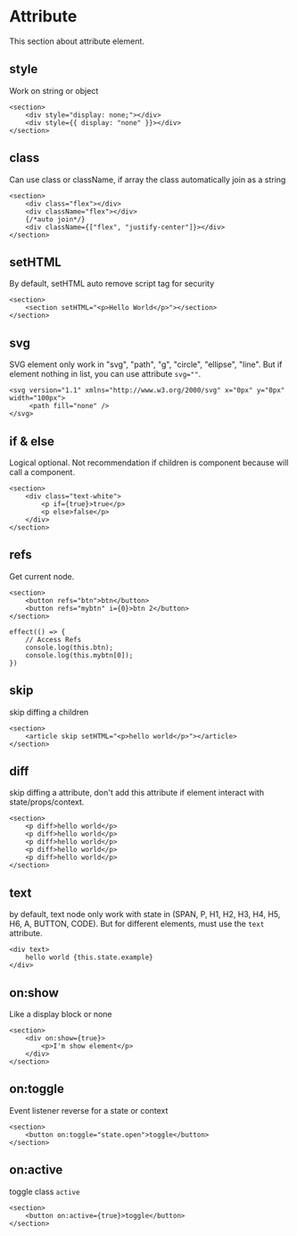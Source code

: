 # Attribute

This section about attribute element.

## style

Work on string or object

```tsx
<section>
	<div style="display: none;"></div>
	<div style={{ display: "none" }}></div>
</section>
```

## class

Can use class or className, if array the class automatically join as a string

```tsx
<section>
	<div class="flex"></div>
	<div className="flex"></div>
	{/*auto join*/}
	<div className={["flex", "justify-center"]}></div>
</section>
```

## setHTML

By default, setHTML auto remove script tag for security

```tsx
<section>
	<section setHTML="<p>Hello World</p>"></section>
</section>
```

## svg

SVG element only work in "svg", "path", "g", "circle", "ellipse", "line". But if element nothing in list, you can use attribute `svg=""`.

```tsx
<svg version="1.1" xmlns="http://www.w3.org/2000/svg" x="0px" y="0px" width="100px">
	 <path fill="none" />
</svg>
```

## if & else

Logical optional. Not recommendation if children is component because will call a component.

```tsx
<section>
	<div class="text-white">
		<p if={true}>true</p>
		<p else>false</p>
	</div>
</section>
```

## refs

Get current node.

```tsx
<section>
	<button refs="btn">btn</button>
	<button refs="mybtn" i={0}>btn 2</button>
</section>

effect(() => {
	// Access Refs
	console.log(this.btn);
	console.log(this.mybtn[0]);
})
```

## skip

skip diffing a children

```tsx
<section>
	<article skip setHTML="<p>hello world</p>"></article>
</section>
```

## diff

skip diffing a attribute, don't add this attribute if element interact with state/props/context.

```tsx
<section>
	<p diff>hello world</p>
	<p diff>hello world</p>
	<p diff>hello world</p>
	<p diff>hello world</p>
	<p diff>hello world</p>
</section>
```

## text

by default, text node only work with state in (SPAN, P, H1, H2, H3, H4, H5, H6, A, BUTTON, CODE). But for different elements, must use the `text` attribute.

```tsx
<div text>
	hello world {this.state.example}
</div>
```

## on:show

Like a display block or none

```tsx
<section>
	<div on:show={true}>
		<p>I'm show element</p>
	</div>
</section>
```

## on:toggle

Event listener reverse for a state or context

```tsx
<section>
	<button on:toggle="state.open">toggle</button>
</section>
```

## on:active

toggle class `active`

```tsx
<section>
	<button on:active={true}>toggle</button>
</section>
```